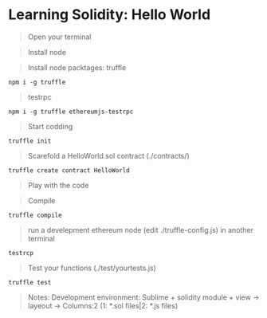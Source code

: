 # Learning Solidity: Hello World

>Open your terminal

>Install node

>Install node packtages:
>truffle

`npm i -g truffle`

>testrpc 

`npm i -g truffle ethereumjs-testrpc`

>Start codding

`truffle init`

>Scarefold a HelloWorld.sol contract (./contracts/)

`truffle create contract HelloWorld`

>Play with the code

>Compile

`truffle compile`

>run a develepment ethereum node (edit ./truffle-config.js) in another terminal

`testrcp`

>Test your functions (./test/yourtests.js)

`truffle test`

>Notes: Development environment: Sublime + solidity module + view -> layeout -> Columns:2 (1: *.sol files|2: *.js files)